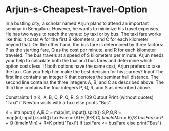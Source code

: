 # Arjun-s-Cheapest-Travel-Option

In a bustling city, a scholar named Arjun plans to attend an important seminar in Bengaluru. However, he wants to minimize his travel expenses. He has two ways to reach the venue: by taxi or by bus.
The taxi fare works like this: it costs A for the first B kilometers, and C for each kilometer beyond that.
On the other hand, the bus fare is determined by three factors: P as the starting fare, Q as the cost per minute, and R for each kilometer traveled. The bus travels at a speed of S kilometers per minute.
Arjun needs your help to calculate both the taxi and bus fares and determine which option costs less. If both options have the same cost, Arjun prefers to take the taxi. Can you help him make the best decision for his journey?
Input
The first line contains an integer K that denotes the seminar hall distance.
The second line contains the three integers A, B, and C as described above.
The third line contains the four integers P, Q, R, and S as described above.

Constraints
1 ≤ K, A, B, C, P, Q, R, S ≤ 109
Output
Print (without quotes) "Taxi" if Newton visits with a Taxi else prints "Bus".

K = int(input())
A,B,C = map(int, input().split())
S,P,Q,R = map(int,input().split())
taxiFare = (A)+((K-B)*C)
timeInMin = K//S
busFare = P + Q* (timeInMin) + R*K
print("Taxi") if taxiFare <= busFare else print("Bus")
